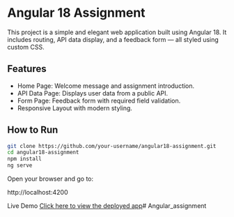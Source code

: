 # Angular 18 Assignment

This project is a simple and elegant web application built using Angular 18. It includes routing, API data display, and a feedback form — all styled using custom CSS.

## Features

- Home Page: Welcome message and assignment introduction.
- API Data Page: Displays user data from a public API.
- Form Page: Feedback form with required field validation.
- Responsive Layout with modern styling.

## How to Run

```bash
git clone https://github.com/your-username/angular18-assignment.git
cd angular18-assignment
npm install
ng serve
```
Open your browser and go to:

http://localhost:4200

Live Demo
[Click here to view the deployed app](https://your-live-site.netlify.app)#   A n g u l a r _ a s s i g n m e n t 
 
 
